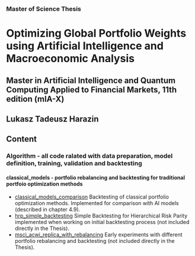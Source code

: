 ### Master of Science Thesis
# Optimizing Global Portfolio Weights using Artificial Intelligence and Macroeconomic Analysis
## Master in Artificial Intelligence and Quantum Computing Applied to Financial Markets, 11th edition (mIA-X)
## Lukasz Tadeusz Harazin


## Content
### Algorithm - all code ralated with data preparation, model definition, training, validation and backtesting
#### classical_models - portfolio rebalancing and backtesting for traditional portfoio optimization methods
* [classical_models_comparison](Algorithm/classical_models/classical_models_comparison.ipynb) Backtesting of classical portfolio optimization methods. Implemented for comparison with AI models (described in chapter 4.9).
* [hrp_simple_backtesting](Algorithm/classical_models/hrp_simple_backtesting.ipynb) Simple Backtesting for Hierarchical Risk Parity implemented when working on initial backtesting process (not included directly in the Thesis).
* [msci_acwi_replica_with_rebalancing](Algorithm/classical_models/msci_acwi_replica_with_rebalancing.ipynb) Early experiments with different portfolio rebalancing and backtesting (not included directly in the Thesis).